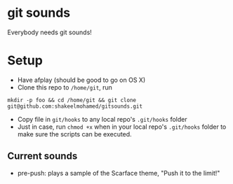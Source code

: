git sounds
=========

Everybody needs git sounds!

# Setup

* Have afplay (should be good to go on OS X)
* Clone this repo to `/home/git`, run 

```mkdir -p foo && cd /home/git && git clone git@github.com:shakeelmohamed/gitsounds.git```
* Copy file in `git/hooks` to any local repo's `.git/hooks` folder
* Just in case, run `chmod +x` when in your local repo's `.git/hooks` folder to make sure the scripts can be executed.

## Current sounds

* pre-push: plays a sample of the Scarface theme, "Push it to the limit!"